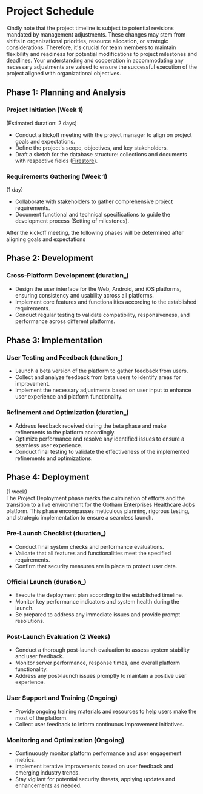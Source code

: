 # Project Schedule

<note>Kindly note that the project timeline is subject to potential revisions mandated by management adjustments. These
changes may stem from shifts in organizational priorities, resource allocation, or strategic considerations. Therefore,
it's crucial for team members to maintain flexibility and readiness for potential modifications to project milestones
and deadlines. Your understanding and cooperation in accommodating any necessary adjustments are valued to ensure the
successful execution of the project aligned with organizational objectives.</note>

## Phase 1: Planning and Analysis

### Project Initiation (Week 1)

(Estimated duration: 2 days)

- Conduct a kickoff meeting with the project manager to align on project goals and expectations.
- Define the project's scope, objectives, and key stakeholders.
- Draft a sketch for the database structure: collections and documents with respective
  fields ([Firestore](CloudServices.md#cloud-firestore)).

### Requirements Gathering (Week 1)

(1 day)

- Collaborate with stakeholders to gather comprehensive project requirements.
- Document functional and technical specifications to guide the development process (Setting of milestones).

<note>After the kickoff meeting, the following phases will be determined after aligning goals and expectations</note>

## Phase 2: Development

### Cross-Platform Development (duration_)

- Design the user interface for the Web, Android, and iOS platforms, ensuring consistency and usability across all
  platforms.
- Implement core features and functionalities according to the established requirements.
- Conduct regular testing to validate compatibility, responsiveness, and performance across different platforms.

## Phase 3: Implementation

### User Testing and Feedback (duration_)

- Launch a beta version of the platform to gather feedback from users.
- Collect and analyze feedback from beta users to identify areas for improvement.
- Implement the necessary adjustments based on user input to enhance user experience and platform functionality.

### Refinement and Optimization (duration_)

- Address feedback received during the beta phase and make refinements to the platform accordingly.
- Optimize performance and resolve any identified issues to ensure a seamless user experience.
- Conduct final testing to validate the effectiveness of the implemented refinements and optimizations.

## Phase 4: Deployment

(1 week)\
The Project Deployment phase marks the culmination of efforts and the transition to a live environment for the Gotham
Enterprises Healthcare Jobs platform. This phase encompasses meticulous planning, rigorous testing, and strategic
implementation to ensure a seamless launch.

### Pre-Launch Checklist (duration_)

- Conduct final system checks and performance evaluations.
- Validate that all features and functionalities meet the specified requirements.
- Confirm that security measures are in place to protect user data.

### Official Launch (duration_)

- Execute the deployment plan according to the established timeline.
- Monitor key performance indicators and system health during the launch.
- Be prepared to address any immediate issues and provide prompt resolutions.

### Post-Launch Evaluation (2 Weeks)

- Conduct a thorough post-launch evaluation to assess system stability and user feedback.
- Monitor server performance, response times, and overall platform functionality.
- Address any post-launch issues promptly to maintain a positive user experience.

### User Support and Training (Ongoing)

- Provide ongoing training materials and resources to help users make the most of the platform.
- Collect user feedback to inform continuous improvement initiatives.

### Monitoring and Optimization (Ongoing)

- Continuously monitor platform performance and user engagement metrics.
- Implement iterative improvements based on user feedback and emerging industry trends.
- Stay vigilant for potential security threats, applying updates and enhancements as needed.